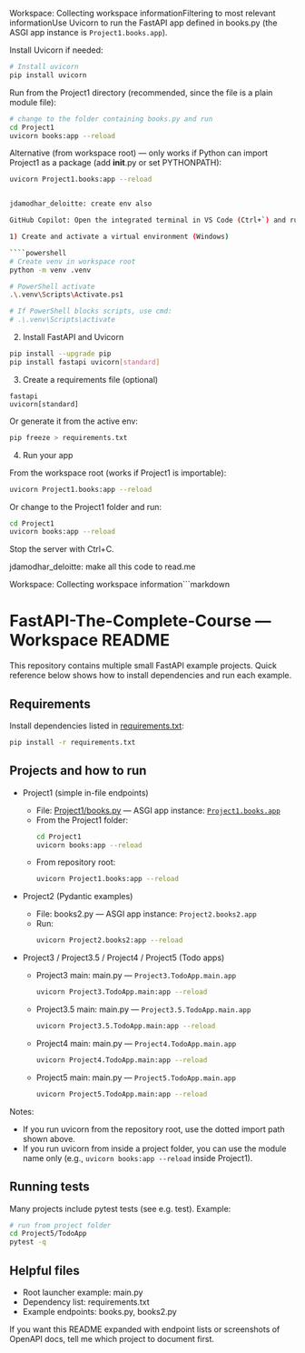 Workspace: Collecting workspace informationFiltering to most relevant informationUse Uvicorn to run the FastAPI app defined in books.py (the ASGI app instance is `Project1.books.app`).

Install Uvicorn if needed:

````sh
# Install uvicorn
pip install uvicorn
````

Run from the Project1 directory (recommended, since the file is a plain module file):

````sh
# change to the folder containing books.py and run
cd Project1
uvicorn books:app --reload
````

Alternative (from workspace root) — only works if Python can import Project1 as a package (add __init__.py or set PYTHONPATH):

````sh
uvicorn Project1.books:app --reload


jdamodhar_deloitte: create env also

GitHub Copilot: Open the integrated terminal in VS Code (Ctrl+`) and run the following.

1) Create and activate a virtual environment (Windows)

````powershell
# Create venv in workspace root
python -m venv .venv

# PowerShell activate
.\.venv\Scripts\Activate.ps1

# If PowerShell blocks scripts, use cmd:
# .\.venv\Scripts\activate
````

2) Install FastAPI and Uvicorn

````sh
pip install --upgrade pip
pip install fastapi uvicorn[standard]
````

3) Create a requirements file (optional)

````text
fastapi
uvicorn[standard]
````

Or generate it from the active env:

````sh
pip freeze > requirements.txt
````

4) Run your app

From the workspace root (works if Project1 is importable):

````sh
uvicorn Project1.books:app --reload
````

Or change to the Project1 folder and run:

````sh
cd Project1
uvicorn books:app --reload
````

Stop the server with Ctrl+C.

jdamodhar_deloitte: make all this code to read.me

Workspace: Collecting workspace information```markdown
# FastAPI-The-Complete-Course — Workspace README

This repository contains multiple small FastAPI example projects. Quick reference below shows how to install dependencies and run each example.

## Requirements
Install dependencies listed in [requirements.txt](requirements.txt):

```sh
pip install -r requirements.txt
```

## Projects and how to run

- Project1 (simple in-file endpoints)
  - File: [Project1/books.py](Project1/books.py) — ASGI app instance: [`Project1.books.app`](Project1/books.py)
  - From the Project1 folder:
    ```sh
    cd Project1
    uvicorn books:app --reload
    ```
  - From repository root:
    ```sh
    uvicorn Project1.books:app --reload
    ```

- Project2 (Pydantic examples)
  - File: books2.py — ASGI app instance: `Project2.books2.app`
  - Run:
    ```sh
    uvicorn Project2.books2:app --reload
    ```

- Project3 / Project3.5 / Project4 / Project5 (Todo apps)
  - Project3 main: main.py — `Project3.TodoApp.main.app`
    ```sh
    uvicorn Project3.TodoApp.main:app --reload
    ```
  - Project3.5 main: main.py — `Project3.5.TodoApp.main.app`
    ```sh
    uvicorn Project3.5.TodoApp.main:app --reload
    ```
  - Project4 main: main.py — `Project4.TodoApp.main.app`
    ```sh
    uvicorn Project4.TodoApp.main:app --reload
    ```
  - Project5 main: main.py — `Project5.TodoApp.main.app`
    ```sh
    uvicorn Project5.TodoApp.main:app --reload
    ```

Notes:
- If you run uvicorn from the repository root, use the dotted import path shown above.
- If you run uvicorn from inside a project folder, you can use the module name only (e.g., `uvicorn books:app --reload` inside Project1).

## Running tests
Many projects include pytest tests (see e.g. test). Example:

```sh
# run from project folder
cd Project5/TodoApp
pytest -q
```

## Helpful files
- Root launcher example: main.py
- Dependency list: requirements.txt
- Example endpoints: books.py, books2.py

If you want this README expanded with endpoint lists or screenshots of OpenAPI docs, tell me which project to document first.
